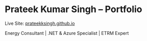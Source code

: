 # 
 
# Prateek Kumar Singh – Portfolio

Live Site: [prateekksingh.github.io](https://PrateekKumarSingh.github.io)

Energy Consultant | .NET & Azure Specialist | ETRM Expert

